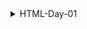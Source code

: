 <details>
<summary>HTML-Day-01</summary>

html simple template:

```html
<html>

<head> </head>

<body> </body>

</html>
```

Heading(h1) ,Paragraph(p) ,Break(br), Horizontal Rule(hr) tag:

```html
<html>

<head>

</head>

<body>
    <h1>This is first heading</h1>
    <h2>This heading 2</h2>
    <h2>This heading 3</h2>

    <p>This is a paragraph tag</p>
    <p>This is another paragraph</p>
    <hr>
    <p>I am a student <br> I am also a web developer.</p>
</body>

</html>
```

Preformatted text(pre) tag:

```html
<html>

<head>

</head>

<body>
<pre>
    Deep into that darkness peering,

    Long I stood there, wondering, fearing,
    
    Doubting, dreaming dreams no mortals
    
    Ever dared to dream before;
    
    But the silence was unbroken,

</pre>
</body>

</html>
```

Bold(b,Strong), italic(i,em),small,subscript()sub ,superscript(sup) tag:

```html
<html>

<head>

</head>

<body>
    <b> Bold tag</b>
    <br>
    <strong>Strong tag</strong> <!--semantic tag -->
    <br>
    <i>This is italic tag</i>
    <br>
    <em>This is emphasized tag</em> <!--semantic tag -->
    <br>
    <small>this is small tag</small>
    <p>CO<sub>2</sub></p> <!--subscript tag -->
    <p>a<sup>2</sup>+2ab+b<sup>2</sup></p> <!-- superscript tag -->
</body>

</html>
```

Underline(u,ins) , Delete(del), Abbreviation(abbr),Address tag:

```html
<html>

<head>

</head>

<body>

    <u>underline tag</u>
    <br>
    <ins>This is an inserted tag</ins> <!--semantic tag -->
    <br>
    <del>delete tag</del>

    <p> <abbr title="Javascript">JS</abbr></p>

    <address>
        Street Address - 834 Rockford Road <br>
        City - Bedford <br>
        State - MA <br>
        State - Massachusetts
    </address>

</body>

</html>
```

Blockquote,Inline quote(q),cite(tag & attribute) tag and comment,a(href) tag :

```html
<html>

<head>

</head>

<body>

    <blockquote cite="https://en.wikipedia.org/wiki/Spider-Man">
        Spider-Man is a superhero appearing in American comic books published by Marvel Comics. Created by writer-editor
        Stan Lee and artist Steve Ditko, he first appeared in the anthology comic book Amazing Fantasy #15 (August 1962)
        in the Silver Age of Comic Books.
    </blockquote>

    <p>
        <cite>Spiderman</cite> is Created by Stan Lee.
    </p>

    <p><q>What a beautiful day</q></p>
    <!-- comment  -->
    <br>
    <a href="https://en.wikipedia.org/wiki/Main_Page" target="_blank">Wikipedia</a>

</body>

</html>
```

</details>